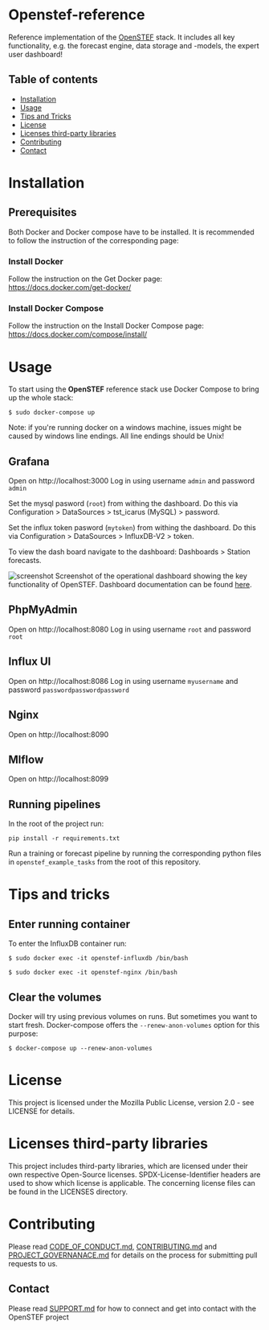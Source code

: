
# Openstef-reference

Reference implementation of the [OpenSTEF](https://github.com/OpenSTEF) stack. It includes all key functionality, e.g. the forecast engine, data storage and -models, the expert user dashboard!

## Table of contents 
- [Installation](#installation)
- [Usage](#usage)
- [Tips and Tricks](#tips-and-tricks)
- [License](#license)
- [Licenses third-party libraries](#licenses-third-party-libraries)
- [Contributing](#contributing)
- [Contact](#contact)


# Installation

## Prerequisites

Both Docker and Docker compose have to be installed. It is recommended to follow the instruction of the corresponding page:

### Install Docker

Follow the instruction on the Get Docker page: https://docs.docker.com/get-docker/

### Install Docker Compose

Follow the instruction on the Install Docker Compose page: https://docs.docker.com/compose/install/

# Usage

To start using the **OpenSTEF** reference stack use Docker Compose to bring up the whole stack:

```shell
$ sudo docker-compose up
```

Note: if you're running docker on a windows machine, issues might be caused by windows line endings.
All line endings should be Unix!

## Grafana

Open on http://localhost:3000
Log in using username `admin` and password `admin`

Set the mysql pasword (`root`) from withing the dashboard. Do this via Configuration > DataSources > tst_icarus (MySQL) > password.

Set the influx token pasword (`mytoken`) from withing the dashboard. Do this via Configuration > DataSources >  InfluxDB-V2 > token.

To view the dash board navigate to the dashboard: Dashboards > Station forecasts.

![screenshot](https://user-images.githubusercontent.com/60883372/146760483-29af3ac7-62af-4f13-98c7-982a79c517d1.jpg)
Screenshot of the operational dashboard showing the key functionality of OpenSTEF. 
Dashboard documentation can be found [here](https://github.com/OpenSTEF/.github/blob/main/profile/README.md).

## PhpMyAdmin

Open on http://localhost:8080
Log in using username `root` and password `root`

## Influx UI

Open on http://localhost:8086
Log in using username `myusername` and password `passwordpasswordpassword`

## Nginx

Open on http://localhost:8090

## Mlflow

Open on http://localhost:8099

## Running pipelines

In the root of the project run:

`pip install -r requirements.txt`

Run a training or forecast pipeline by running the corresponding python files in `openstef_example_tasks` from the root of this repository.

# Tips and tricks

## Enter running container

To enter the InfluxDB container run:

```shell
$ sudo docker exec -it openstef-influxdb /bin/bash
```

```shell
$ sudo docker exec -it openstef-nginx /bin/bash
```

## Clear the volumes

Docker will try using previous volumes on runs. But sometimes you want to start fresh. Docker-compose offers the `--renew-anon-volumes` option for this purpose:

```
$ docker-compose up --renew-anon-volumes
```

# License
This project is licensed under the Mozilla Public License, version 2.0 - see LICENSE for details.

# Licenses third-party libraries
This project includes third-party libraries, which are licensed under their own respective Open-Source licenses. SPDX-License-Identifier headers are used to show which license is applicable. The concerning license files can be found in the LICENSES directory.


# Contributing
Please read [CODE_OF_CONDUCT.md](https://github.com/OpenSTEF/.github/blob/main/CODE_OF_CONDUCT.md), [CONTRIBUTING.md](https://github.com/OpenSTEF/.github/blob/main/CONTRIBUTING.md) and [PROJECT_GOVERNANACE.md](https://github.com/OpenSTEF/.github/blob/main/PROJECT_GOVERNANCE.md) for details on the process for submitting pull requests to us.

## Contact
Please read [SUPPORT.md](https://github.com/OpenSTEF/.github/blob/main/SUPPORT.md) for how to connect and get into contact with the OpenSTEF project
